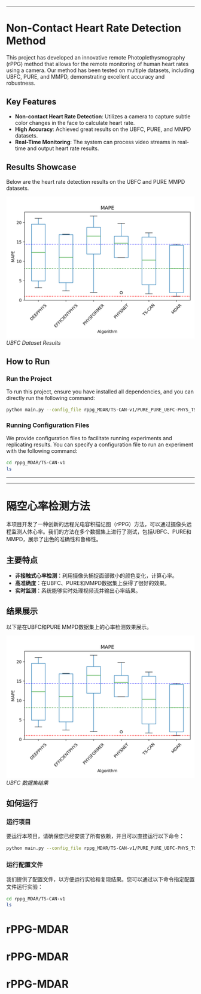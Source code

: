
---

# Non-Contact Heart Rate Detection Method

This project has developed an innovative remote Photoplethysmography (rPPG) method that allows for the remote monitoring of human heart rates using a camera. Our method has been tested on multiple datasets, including UBFC, PURE, and MMPD, demonstrating excellent accuracy and robustness.

## Key Features

- **Non-contact Heart Rate Detection**: Utilizes a camera to capture subtle color changes in the face to calculate heart rate.
- **High Accuracy**: Achieved great results on the UBFC, PURE, and MMPD datasets.
- **Real-Time Monitoring**: The system can process video streams in real-time and output heart rate results.

## Results Showcase

Below are the heart rate detection results on the UBFC and PURE MMPD datasets.

![Dataset Result](mape.png)
*UBFC Dataset Results*


## How to Run

### Run the Project

To run this project, ensure you have installed all dependencies, and you can directly run the following command:

```bash
python main.py --config_file rppg_MDAR/TS-CAN-v1/PURE_PURE_UBFC-PHYS_TSCAN_BASIC.yaml
```

### Running Configuration Files

We provide configuration files to facilitate running experiments and replicating results. You can specify a configuration file to run an experiment with the following command:

```bash
cd rppg_MDAR/TS-CAN-v1
ls
```

---



---

# 隔空心率检测方法

本项目开发了一种创新的远程光电容积描记图（rPPG）方法，可以通过摄像头远程监测人体心率。我们的方法在多个数据集上进行了测试，包括UBFC、PURE和MMPD，展示了出色的准确性和鲁棒性。

## 主要特点

- **非接触式心率检测**：利用摄像头捕捉面部微小的颜色变化，计算心率。
- **高准确度**：在UBFC、PURE和MMPD数据集上获得了很好的效果。
- **实时监测**：系统能够实时处理视频流并输出心率结果。

## 结果展示

以下是在UBFC和PURE MMPD数据集上的心率检测效果展示。

![Dataset Result](mape.png)
*UBFC 数据集结果*


## 如何运行

### 运行项目

要运行本项目，请确保您已经安装了所有依赖，并且可以直接运行以下命令：

```bash
python main.py --config_file rppg_MDAR/TS-CAN-v1/PURE_PURE_UBFC-PHYS_TSCAN_BASIC.yaml
```

### 运行配置文件

我们提供了配置文件，以方便运行实验和复现结果。您可以通过以下命令指定配置文件运行实验：

```bash
cd rppg_MDAR/TS-CAN-v1
ls
```

# rPPG-MDAR
# rPPG-MDAR
# rPPG-MDAR
